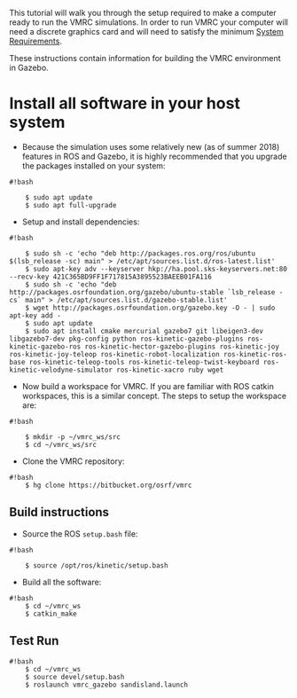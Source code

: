 This tutorial will walk you through the setup required to make a computer ready to run the VMRC simulations. In order to run VMRC your computer will need a discrete graphics card and will need to satisfy the minimum [System Requirements](https://bitbucket.org/osrf/vmrc/wiki/system_requirements).

These instructions contain information for building the VMRC environment in Gazebo.

# Install all software in your host system #

* Because the simulation uses some relatively new (as of summer 2018) features in ROS and Gazebo, it is highly recommended that you upgrade the packages installed on your system:

```
#!bash

    $ sudo apt update
    $ sudo apt full-upgrade
```


* Setup and install dependencies:


```
#!bash

    $ sudo sh -c 'echo "deb http://packages.ros.org/ros/ubuntu $(lsb_release -sc) main" > /etc/apt/sources.list.d/ros-latest.list'
    $ sudo apt-key adv --keyserver hkp://ha.pool.sks-keyservers.net:80 --recv-key 421C365BD9FF1F717815A3895523BAEEB01FA116
    $ sudo sh -c 'echo "deb http://packages.osrfoundation.org/gazebo/ubuntu-stable `lsb_release -cs` main" > /etc/apt/sources.list.d/gazebo-stable.list'
    $ wget http://packages.osrfoundation.org/gazebo.key -O - | sudo apt-key add -
    $ sudo apt update
    $ sudo apt install cmake mercurial gazebo7 git libeigen3-dev libgazebo7-dev pkg-config python ros-kinetic-gazebo-plugins ros-kinetic-gazebo-ros ros-kinetic-hector-gazebo-plugins ros-kinetic-joy ros-kinetic-joy-teleop ros-kinetic-robot-localization ros-kinetic-ros-base ros-kinetic-teleop-tools ros-kinetic-teleop-twist-keyboard ros-kinetic-velodyne-simulator ros-kinetic-xacro ruby wget
```

* Now build a workspace for VMRC. If you are familiar with ROS catkin
workspaces, this is a similar concept. The steps to setup the workspace are:

```
#!bash

    $ mkdir -p ~/vmrc_ws/src
    $ cd ~/vmrc_ws/src
```

* Clone the VMRC repository:

```
#!bash
    $ hg clone https://bitbucket.org/osrf/vmrc
```

## Build instructions ##

* Source the ROS `setup.bash` file:

```
#!bash

    $ source /opt/ros/kinetic/setup.bash
```

* Build all the software:

```
#!bash
    $ cd ~/vmrc_ws
    $ catkin_make
```

## Test Run ##

```
#!bash
    $ cd ~/vmrc_ws
    $ source devel/setup.bash
    $ roslaunch vmrc_gazebo sandisland.launch 
```